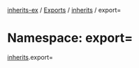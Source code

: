 [inherits-ex](../README.md) / [Exports](../modules.md) / [inherits](inherits.md) / export=

# Namespace: export=

[inherits](inherits.md).export=
